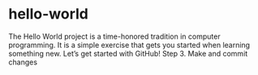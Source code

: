 # hello-world
The Hello World project is a time-honored tradition in computer programming. It is a simple exercise that gets you started when learning something new. Let’s get started with GitHub!
Step 3. Make and commit changes
